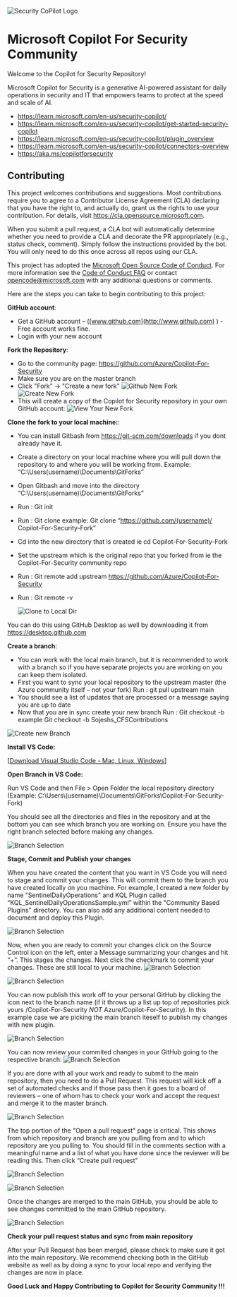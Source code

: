 ![Security CoPilot Logo](https://github.com/Azure/Copilot-For-Security/blob/main/Images/ic_fluent_copilot_64_64%402x.png)
# Microsoft Copilot For Security Community
Welcome to the Copilot for Security Repository!

Microsoft Copilot for Security is a generative AI-powered assistant for daily operations in security and IT that empowers teams to protect at the speed and scale of AI.
- https://learn.microsoft.com/en-us/security-copilot/
- https://learn.microsoft.com/en-us/security-copilot/get-started-security-copilot
- https://learn.microsoft.com/en-us/security-copilot/plugin_overview
- https://learn.microsoft.com/en-us/security-copilot/connectors-overview
- https://aka.ms/copilotforsecurity

## Contributing
This project welcomes contributions and suggestions.  Most contributions require you to agree to a Contributor License Agreement (CLA) declaring that you have the right to, and actually do, grant us
the rights to use your contribution. For details, visit https://cla.opensource.microsoft.com.

When you submit a pull request, a CLA bot will automatically determine whether you need to provide a CLA and decorate the PR appropriately (e.g., status check, comment). Simply follow the instructions
provided by the bot. You will only need to do this once across all repos using our CLA.

This project has adopted the [Microsoft Open Source Code of Conduct](https://opensource.microsoft.com/codeofconduct/). 
For more information see the [Code of Conduct FAQ](https://opensource.microsoft.com/codeofconduct/faq/) or contact [opencode@microsoft.com](mailto:opencode@microsoft.com) with any additional questions or comments.

Here are the steps you can take to begin contributing to this project:

**GitHub account**: 
- Get a GitHub account – ([www.github.com](http://www.github.com) ) - Free account works fine.
- Login with your new account
  
**Fork the Repository**:
- Go to the community page: https://github.com/Azure/Copilot-For-Security
- Make sure you are on the master branch
- Click "Fork" -> "Create a new fork"
  ![Github New Fork](https://github.com/Azure/Copilot-For-Security/blob/main/Images/CFSGithubfork.png)
  ![Create New Fork](https://github.com/Azure/Copilot-For-Security/blob/main/Images/CFSGithubforkCreate.png)
- This will create a copy of the Copilot for Security repository in your own GitHub account:
  ![View Your New Fork](https://github.com/Azure/Copilot-For-Security/blob/main/Images/CFSGithubforknew.png)

**Clone the fork to your local machine:**:
- You can install Gitbash from https://git-scm.com/downloads if you dont already have it.
-	Create a directory on your local machine where you will pull down the repository to and where you will be working from. 
    Example: “C:\Users\(username)\Documents\GitForks”
-	Open Gitbash and move into the directory “C:\Users\(username)\Documents\GitForks” 
-	Run : Git init
-	Run : Git clone <url of your fork> example: Git clone “https://github.com/(username)/ Copilot-For-Security-Fork”
-	Cd into the new directory that is created ie cd Copilot-For-Security-Fork
-	Set the upstream which is the original repo that you forked from ie the Copilot-For-Security community repo
-	Run : Git remote add upstream https://github.com/Azure/Copilot-For-Security
-	Run : Git remote -v

 	 ![Clone to Local Dir](https://github.com/Azure/Copilot-For-Security/blob/main/Images/Clonethefork.png)

You can do this using GitHub Desktop as well by downloading it from https://desktop.github.com

**Create a branch**:
- You can work with the local main branch, but it is recommended to work with a branch so if you have separate projects you are working on you can keep them isolated. 
- First you want to sync your local repository to the upstream master (the Azure community itself – not your fork)
    Run : git pull upstream main
- You should see a list of updates that are processed or a message saying you are up to date
- Now that you are in sync create your new branch
    Run : Git checkout -b <branch name> example Git checkout -b Sojeshs_CFSContributions

![Create new Branch](https://github.com/Azure/Copilot-For-Security/blob/main/Images/Createnewbranch.png)

**Install VS Code:**

[[Download Visual Studio Code - Mac, Linux, Windows](https://code.visualstudio.com/Download)]

**Open Branch in VS Code:**

Run VS Code and then File > Open Folder the local repository directory (Example: C:\Users\\(username)\Documents\GitForks\Copilot-For-Security-Fork)

You should see all the directories and files in the repository and at the bottom you can see which branch you are working on. Ensure you have the right branch selected before making any changes.

![Branch Selection](https://github.com/Azure/Copilot-For-Security/blob/main/Images/VSCodeBranchConfirmation.png)

**Stage, Commit and Publish your changes**

When you have created the content that you want in VS Code you will need to stage and commit your changes. This will commit them to the branch you have created locally on you machine. For example, I created a new folder by name "SentinelDailyOperations" and KQL Plugin called “KQL_SentinelDailyOperationsSample.yml” within the "Community Based Plugins" directory. You can also add any additional content needed to document and deploy this Plugin. 

![Branch Selection](https://github.com/Azure/Copilot-For-Security/blob/main/Images/CFSGithubCreateNewContent.png)

Now, when you are ready to commit your changes click on the Source Control icon on the left, enter a Message summarizing your changes and hit “+”. This stages the changes. Next click the checkmark to commit your changes.  These are still local to your machine. 
![Branch Selection](https://github.com/Azure/Copilot-For-Security/blob/main/Images/CFSGithubCreateNewContentStageandCommit.png)

![Branch Selection](https://github.com/Azure/Copilot-For-Security/blob/main/Images/CFSGithubCreateNewContentCommitChanges.png)

You can now publish this work off to your personal GitHub by clicking the icon next to the branch name (if it throws up a list up top of repositories pick yours <youraccount>/Copilot-For-Security *NOT* Azure/Copilot-For-Security). In this example case we are picking the main branch iteself to publish my changes with new plugin.

![Branch Selection](https://github.com/Azure/Copilot-For-Security/blob/main/Images/CFSPushChangestoYourGithub.png)

You can now review your commited changes in your GitHub going to the respective branch:
![Branch Selection](https://github.com/Azure/Copilot-For-Security/blob/main/Images/CFSSeeYourGithubCommittedChanges.png)

If you are done with all your work and ready to submit to the main repository, then you need to do a Pull Request. This request will kick off a set of automated checks and if those pass then it goes to a board of reviewers – one of whom has to check your work and accept the request and merge it to the master branch. 

![Branch Selection](https://github.com/Azure/Copilot-For-Security/blob/main/Images/CFSUpdateChangestoMainRepository.png)

The top portion of the "Open a pull request" page is critical. This shows from which repository and branch are you pulling from and to which repository are you pulling to. You should fill in the comments section with a meaningful name and a list of what you have done since the reviewer will be reading this. Then click “Create pull request”

![Branch Selection](https://github.com/Azure/Copilot-For-Security/blob/main/Images/CFSSeeChangesandCommitMainRepository.png)

![Branch Selection](https://github.com/Azure/Copilot-For-Security/blob/main/Images/CFSCreaePullRequestFinal.png)

Once the changes are merged to the main GitHub, you should be able to see changes committed to the main GitHub repository.

![Branch Selection](https://github.com/Azure/Copilot-For-Security/blob/main/Images/CFSMergePullRequesttoMainGithub.png)

**Check your pull request status and sync from main repository**

After your Pull Request has been merged, please check to make sure it got into the main repository. We recommend checking both in the GitHub website as well as by doing a sync to your local repo and verifying the changes are now in place.


**Good Luck and Happy Contributing to Copilot for Security Community !!!**
